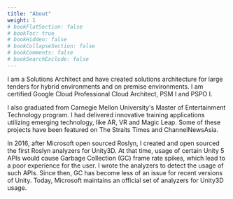 ```yaml
---
title: "About"
weight: 1
# bookFlatSection: false
# bookToc: true
# bookHidden: false
# bookCollapseSection: false
# bookComments: false
# bookSearchExclude: false
---
```


I am a Solutions Architect and have created solutions architecture for large tenders for hybrid environments and on premise environments. I am certified Google Cloud Professional Cloud Architect, PSM I and PSPO I.

I also graduated from Carnegie Mellon University's Master of Entertainment Technology program. I had delivered innovative training applications utilizing emerging technology, like AR, VR and Magic Leap. Some of these projects have been featured on The Straits Times and ChannelNewsAsia.

In 2016, after Microsoft open sourced Roslyn, I created and open sourced the first Roslyn analyzers for Unity3D. At that time, usage of certain Unity 5 APIs would cause Garbage Collection (GC) frame rate spikes, which lead to a poor experience for the user. I wrote the analyzers to detect the usage of such APIs. Since then, GC has become less of an issue for recent versions of Unity. Today, Microsoft maintains an official set of analyzers for Unity3D usage.
